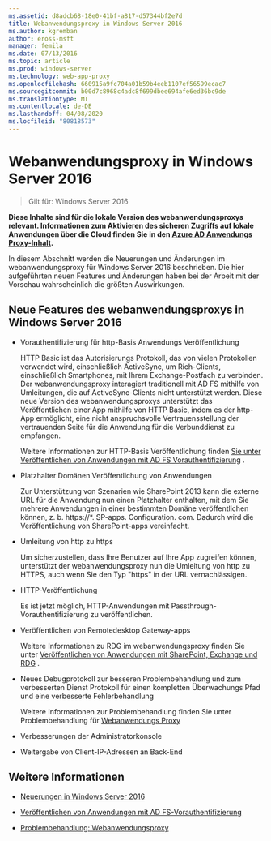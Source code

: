 ```yaml
---
ms.assetid: d8adcb68-18e0-41bf-a817-d57344bf2e7d
title: Webanwendungsproxy in Windows Server 2016
ms.author: kgremban
author: eross-msft
manager: femila
ms.date: 07/13/2016
ms.topic: article
ms.prod: windows-server
ms.technology: web-app-proxy
ms.openlocfilehash: 660915a9fc704a01b59b4eeb1107ef56599ecac7
ms.sourcegitcommit: b00d7c8968c4adc8f699dbee694afe6ed36bc9de
ms.translationtype: MT
ms.contentlocale: de-DE
ms.lasthandoff: 04/08/2020
ms.locfileid: "80818573"
---
```

# <a name="web-application-proxy-in-windows-server-2016"></a>Webanwendungsproxy in Windows Server 2016

>Gilt für: Windows Server 2016

**Diese Inhalte sind für die lokale Version des webanwendungsproxys relevant. Informationen zum Aktivieren des sicheren Zugriffs auf lokale Anwendungen über die Cloud finden Sie in den [Azure AD Anwendungs Proxy-Inhalt](https://azure.microsoft.com/documentation/articles/active-directory-application-proxy-get-started/).**  
  
In diesem Abschnitt werden die Neuerungen und Änderungen im webanwendungsproxy für Windows Server 2016 beschrieben. Die hier aufgeführten neuen Features und Änderungen haben bei der Arbeit mit der Vorschau wahrscheinlich die größten Auswirkungen.  
  
## <a name="web-application-proxy-new-features-in-windows-server-2016"></a>Neue Features des webanwendungsproxys in Windows Server 2016
  
- Vorauthentifizierung für http-Basis Anwendungs Veröffentlichung  
  
  HTTP Basic ist das Autorisierungs Protokoll, das von vielen Protokollen verwendet wird, einschließlich ActiveSync, um Rich-Clients, einschließlich Smartphones, mit Ihrem Exchange-Postfach zu verbinden. Der webanwendungsproxy interagiert traditionell mit AD FS mithilfe von Umleitungen, die auf ActiveSync-Clients nicht unterstützt werden. Diese neue Version des webanwendungsproxys unterstützt das Veröffentlichen einer App mithilfe von HTTP Basic, indem es der http-App ermöglicht, eine nicht anspruchsvolle Vertrauensstellung der vertrauenden Seite für die Anwendung für die Verbunddienst zu empfangen.  
  
  Weitere Informationen zur HTTP-Basis Veröffentlichung finden [Sie unter Veröffentlichen von Anwendungen mit AD FS Vorauthentifizierung](Publishing-Applications-using-AD-FS-Preauthentication.md#publish-an-application-that-uses-http-basic) .  
  
- Platzhalter Domänen Veröffentlichung von Anwendungen  
  
  Zur Unterstützung von Szenarien wie SharePoint 2013 kann die externe URL für die Anwendung nun einen Platzhalter enthalten, mit dem Sie mehrere Anwendungen in einer bestimmten Domäne veröffentlichen können, z. b. https://*. SP-apps. Configuration. com. Dadurch wird die Veröffentlichung von SharePoint-apps vereinfacht.  
  
- Umleitung von http zu https  
  
  Um sicherzustellen, dass Ihre Benutzer auf Ihre App zugreifen können, unterstützt der webanwendungsproxy nun die Umleitung von http zu HTTPS, auch wenn Sie den Typ "https" in der URL vernachlässigen.  
  
- HTTP-Veröffentlichung  
  
  Es ist jetzt möglich, HTTP-Anwendungen mit Passthrough-Vorauthentifizierung zu veröffentlichen.  
  
- Veröffentlichen von Remotedesktop Gateway-apps  
  
  Weitere Informationen zu RDG im webanwendungsproxy finden Sie unter [Veröffentlichen von Anwendungen mit SharePoint, Exchange und RDG](../web-application-proxy/Publishing-Applications-with-SharePoint,-Exchange-and-RDG.md) .  
  
- Neues Debugprotokoll zur besseren Problembehandlung und zum verbesserten Dienst Protokoll für einen kompletten Überwachungs Pfad und eine verbesserte Fehlerbehandlung  
  
  Weitere Informationen zur Problembehandlung finden Sie unter Problembehandlung für [Webanwendungs Proxy](https://technet.microsoft.com/library/dn770156.aspx)  
  
- Verbesserungen der Administratorkonsole  
  
- Weitergabe von Client-IP-Adressen an Back-End  
  
## <a name="see-also"></a>Weitere Informationen  
  
-   [Neuerungen in Windows Server 2016](https://technet.microsoft.com/library/dn765472.aspx)  
  
-   [Veröffentlichen von Anwendungen mit AD FS-Vorauthentifizierung](../web-application-proxy/Publishing-Applications-using-AD-FS-Preauthentication.md)  
  
-   [Problembehandlung: Webanwendungsproxy](https://technet.microsoft.com/library/dn770156.aspx)  
  


